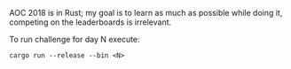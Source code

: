 AOC 2018 is in Rust; my goal is to learn as much as possible while doing it, competing on the leaderboards is irrelevant.

To run challenge for day N execute:

``` shell
cargo run --release --bin <N>
```
